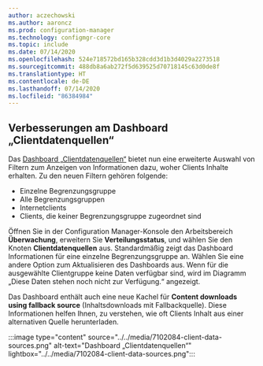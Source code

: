 ```yaml
---
author: aczechowski
ms.author: aaroncz
ms.prod: configuration-manager
ms.technology: configmgr-core
ms.topic: include
ms.date: 07/14/2020
ms.openlocfilehash: 524e718572bd165b328cdd3d1b3d4029a2273518
ms.sourcegitcommit: 488db8a6ab272f5d639525d70718145c63d0de8f
ms.translationtype: HT
ms.contentlocale: de-DE
ms.lasthandoff: 07/14/2020
ms.locfileid: "86384984"
---
```

## <a name="improvements-to-client-data-sources-dashboard"></a><a name="bkmk_content"></a> Verbesserungen am Dashboard „Clientdatenquellen“

<!--7102084-->

Das [Dashboard „Clientdatenquellen“](../../../../servers/deploy/configure/monitor-content-you-have-distributed.md#client-data-sources-dashboard) bietet nun eine erweiterte Auswahl von Filtern zum Anzeigen von Informationen dazu, woher Clients Inhalte erhalten. Zu den neuen Filtern gehören folgende:

- Einzelne Begrenzungsgruppe
- Alle Begrenzungsgruppen
- Internetclients
- Clients, die keiner Begrenzungsgruppe zugeordnet sind

Öffnen Sie in der Configuration Manager-Konsole den Arbeitsbereich **Überwachung**, erweitern Sie **Verteilungsstatus**, und wählen Sie den Knoten **Clientdatenquellen** aus. Standardmäßig zeigt das Dashboard Informationen für eine einzelne Begrenzungsgruppe an. Wählen Sie eine andere Option zum Aktualisieren des Dashboards aus. Wenn für die ausgewählte Clientgruppe keine Daten verfügbar sind, wird im Diagramm „Diese Daten stehen noch nicht zur Verfügung.“ angezeigt.

Das Dashboard enthält auch eine neue Kachel für **Content downloads using fallback source** (Inhaltsdownloads mit Fallbackquelle). Diese Informationen helfen Ihnen, zu verstehen, wie oft Clients Inhalt aus einer alternativen Quelle herunterladen.

:::image type="content" source="../../media/7102084-client-data-sources.png" alt-text="Dashboard „Clientdatenquellen“" lightbox="../../media/7102084-client-data-sources.png":::
